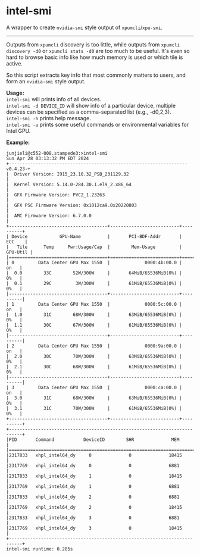 # intel-smi
A wrapper to create `nvidia-smi` style output of `xpumcli`/`xpu-smi`. 
*** 

Outputs from `xpumcli` discovery is too little, while outputs from `xpumcli discovery -d0` or `xpumcli stats -d0` are too much to be useful. 
It's even so hard to browse basic info like how much memory is used or which tile is active. 

So this script extracts key info that most commonly matters to users, and form an `nvidia-smi` style output. 

**Usage:** <br>
  `intel-smi` will prints info of all devices. <br>
  `intel-smi -d DEVICE_ID` will show info of a particular device, multiple devices can be specified as a comma-separated list (e.g., -d0,2,3). <br>
  `intel-smi -h` prints help message. <br>
  `intel-smi -u` prints some useful commands or environmental variables for Intel GPU. <br>


**Example:** <br>
```
junjieli@c552-008.stampede3:>intel-smi
Sun Apr 28 03:13:32 PM EDT 2024
+-------------------------------------------------------------------v0.4.23-+
|  Driver Version: I915_23.10.32_PSB_231129.32                              |
|  Kernel Version: 5.14.0-284.30.1.el9_2.x86_64                             |
|  GFX Firmware Version: PVC2_1.23263                                       |
|  GFX PSC Firmware Version: 0x1012ca9.0x20220803                           |
|  AMC Firmware Version: 6.7.0.0                                            |
+-------------------------------------+--------------------------+----------+
| Device            GPU-Name          |       PCI-BDF-Addr       |   ECC    |
|   Tile      Temp     Pwr:Usage/Cap  |        Mem-Usage         | GPU-Util |
|=====================================+==========================+==========|
| 0         Data Center GPU Max 1550  |             0000:4b:00.0 |     on   |
|  0.0        33C        52W/300W     |       64MiB/65536MiB(0%) |     0%   |
|  0.1        29C         3W/300W     |       61MiB/65536MiB(0%) |     0%   |
|-------------------------------------+--------------------------+----------|
| 1         Data Center GPU Max 1550  |             0000:5c:00.0 |     on   |
|  1.0        31C        68W/300W     |       63MiB/65536MiB(0%) |     0%   |
|  1.1        30C        67W/300W     |       61MiB/65536MiB(0%) |     0%   |
|-------------------------------------+--------------------------+----------|
| 2         Data Center GPU Max 1550  |             0000:9a:00.0 |     on   |
|  2.0        30C        70W/300W     |       63MiB/65536MiB(0%) |     0%   |
|  2.1        30C        68W/300W     |       61MiB/65536MiB(0%) |     0%   |
|-------------------------------------+--------------------------+----------|
| 3         Data Center GPU Max 1550  |             0000:ca:00.0 |     on   |
|  3.0        31C        68W/300W     |       63MiB/65536MiB(0%) |     0%   |
|  3.1        31C        70W/300W     |       61MiB/65536MiB(0%) |     0%   |
+-------------------------------------+--------------------------+----------+
+---------------------------------------------------------------------------+
|PID       Command           DeviceID        SHR              MEM           |
|===========================================================================|
|2317833   xhpl_intel64_dy     0              0              18415          |
|2317769   xhpl_intel64_dy     0              0              6881           |
|2317833   xhpl_intel64_dy     1              0              18415          |
|2317769   xhpl_intel64_dy     1              0              6881           |
|2317833   xhpl_intel64_dy     2              0              6881           |
|2317769   xhpl_intel64_dy     2              0              18415          |
|2317833   xhpl_intel64_dy     3              0              6881           |
|2317769   xhpl_intel64_dy     3              0              18415          |
+---------------------------------------------------------------------------+
intel-smi runtime: 0.285s 
```
